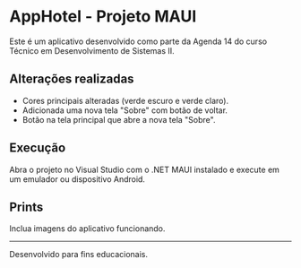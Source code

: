 # AppHotel - Projeto MAUI

Este é um aplicativo desenvolvido como parte da Agenda 14 do curso Técnico em Desenvolvimento de Sistemas II.

## Alterações realizadas
- Cores principais alteradas (verde escuro e verde claro).
- Adicionada uma nova tela "Sobre" com botão de voltar.
- Botão na tela principal que abre a nova tela "Sobre".

## Execução
Abra o projeto no Visual Studio com o .NET MAUI instalado e execute em um emulador ou dispositivo Android.

## Prints
Inclua imagens do aplicativo funcionando.

---

Desenvolvido para fins educacionais.
